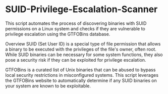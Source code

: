 # SUID-Privilege-Escalation-Scanner

This script automates the process of discovering binaries with SUID permissions on a Linux system and checks if they are vulnerable to privilege escalation using the GTFOBins database.

Overview
SUID (Set User ID) is a special type of file permission that allows a binary to be executed with the privileges of the file's owner, often root. While SUID binaries can be necessary for some system functions, they also pose a security risk if they can be exploited for privilege escalation.

GTFOBins is a curated list of Unix binaries that can be abused to bypass local security restrictions in misconfigured systems. This script leverages the GTFOBins website to automatically determine if any SUID binaries on your system are known to be exploitable.
